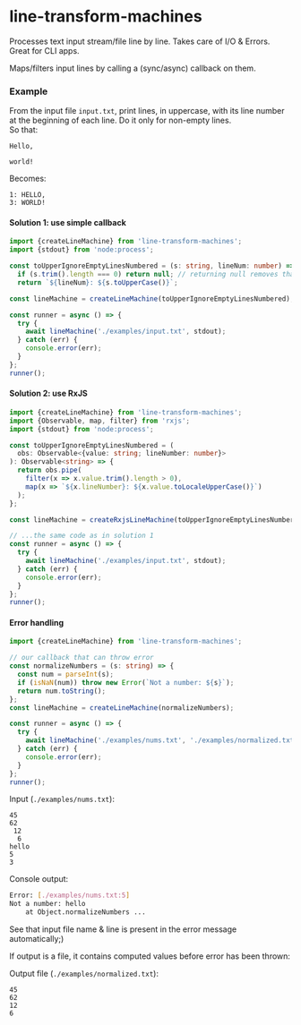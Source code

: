 # line-transform-machines

Processes text input stream/file line by line. Takes care of I/O &amp; Errors. Great for CLI apps.

Maps/filters input lines by calling a (sync/async) callback on them.

### Example

From the input file `input.txt`, print lines, in uppercase, with its line number at the beginning of each line. Do it only for non-empty lines.  
So that:

```
Hello,

world!

```

Becomes:

```
1: HELLO,
3: WORLD!
```

#### Solution 1: use simple callback

```ts
import {createLineMachine} from 'line-transform-machines';
import {stdout} from 'node:process';

const toUpperIgnoreEmptyLinesNumbered = (s: string, lineNum: number) => {
  if (s.trim().length === 0) return null; // returning null removes that line from output
  return `${lineNum}: ${s.toUpperCase()}`;

const lineMachine = createLineMachine(toUpperIgnoreEmptyLinesNumbered);

const runner = async () => {
  try {
    await lineMachine('./examples/input.txt', stdout);
  } catch (err) {
    console.error(err);
  }
};
runner();
```

#### Solution 2: use RxJS

```ts
import {createLineMachine} from 'line-transform-machines';
import {Observable, map, filter} from 'rxjs';
import {stdout} from 'node:process';

const toUpperIgnoreEmptyLinesNumbered = (
  obs: Observable<{value: string; lineNumber: number}>
): Observable<string> => {
  return obs.pipe(
    filter(x => x.value.trim().length > 0),
    map(x => `${x.lineNumber}: ${x.value.toLocaleUpperCase()}`)
  );
};

const lineMachine = createRxjsLineMachine(toUpperIgnoreEmptyLinesNumbered);

// ...the same code as in solution 1
const runner = async () => {
  try {
    await lineMachine('./examples/input.txt', stdout);
  } catch (err) {
    console.error(err);
  }
};
runner();
```

#### Error handling

```ts
import {createLineMachine} from 'line-transform-machines';

// our callback that can throw error
const normalizeNumbers = (s: string) => {
  const num = parseInt(s);
  if (isNaN(num)) throw new Error(`Not a number: ${s}`);
  return num.toString();
};
const lineMachine = createLineMachine(normalizeNumbers);

const runner = async () => {
  try {
    await lineMachine('./examples/nums.txt', './examples/normalized.txt');
  } catch (err) {
    console.error(err);
  }
};
runner();
```

Input (`./examples/nums.txt`):

```
45
62
 12
  6
hello
5
3
```

Console output:

```bash
Error: [./examples/nums.txt:5]
Not a number: hello
    at Object.normalizeNumbers ...
```

See that input file name & line is present in the error message automatically;)

If output is a file, it contains computed values before error has been thrown:

Output file (`./examples/normalized.txt`):

```
45
62
12
6
```
